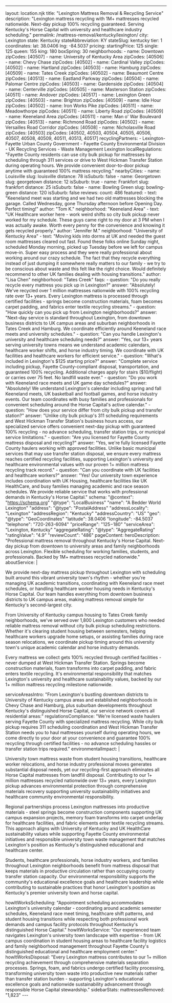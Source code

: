 ---
layout: location.njk
title: "Lexington Mattress Removal & Recycling Service"
description: "Lexington mattress recycling with 1M+ mattresses recycled nationwide. Next-day pickup 100% recycling guaranteed. Serving Kentucky's Horse Capital with university and healthcare industry scheduling."
permalink: /mattress-removal/kentucky/lexington/
city: Lexington state: Kentucky stateAbbreviation: KY stateSlug: kentucky tier: 1 coordinates: lat: 38.0406 lng: -84.5037 pricing: startingPrice: 125 single: 125 queen: 155 king: 180 boxSpring: 30 neighborhoods: - name: Downtown zipCodes: [40507] - name: University of Kentucky Area zipCodes: [40506] - name: Chevy Chase zipCodes: [40502] - name: Cardinal Valley zipCodes: [40502] - name: Hartland zipCodes: [40503] - name: Hamburg zipCodes: [40509] - name: Tates Creek zipCodes: [40502] - name: Beaumont Centre zipCodes: [40513] - name: Eastland Parkway zipCodes: [40504] - name: Palomar Centre zipCodes: [40503] - name: Gardenside zipCodes: [40504] - name: Centerville zipCodes: [40505] - name: Masterson Station zipCodes: [40511] - name: Andover zipCodes: [40517] - name: Lexington Green zipCodes: [40503] - name: Brighton zipCodes: [40509] - name: Idle Hour zipCodes: [40502] - name: Iron Works Pike zipCodes: [40511] - name: Meadowthorpe zipCodes: [40511] - name: Liberty Road zipCodes: [40509] - name: Keeneland Area zipCodes: [40511] - name: Man o' War Boulevard zipCodes: [40513] - name: Richmond Road zipCodes: [40502] - name: Versailles Road Corridor zipCodes: [40508] - name: Nicholasville Road zipCodes: [40503] zipCodes: [40502, 40503, 40504, 40505, 40506, 40507, 40508, 40509, 40511, 40513, 40517] recyclingPartners: - Lexington-Fayette Urban County Government - Fayette County Environmental Division - UK Recycling Services - Waste Management Lexington localRegulations: "Fayette County residents can use city bulk pickup for mattresses by scheduling through 311 services or drive to West Hickman Transfer Station during operating hours. We provide convenient door-to-door pickup anytime with guaranteed 100% mattress recycling." nearbyCities: - name: Louisville slug: louisville distance: 78 isSuburb: false - name: Georgetown slug: georgetown distance: 12 isSuburb: true - name: Frankfort slug: frankfort distance: 25 isSuburb: false - name: Bowling Green slug: bowling-green distance: 120 isSuburb: false reviews: count: 486 featured: - text: "Keeneland meet was starting and we had two old mattresses blocking the garage. Called Wednesday, gone Thursday afternoon before Opening Day. Perfect timing!" author: "Tom K." neighborhood: "Keeneland Area" - text: "UK Healthcare worker here - work weird shifts so city bulk pickup never worked for my schedule. These guys came right to my door at 3 PM when I was actually awake. Worth every penny for the convenience and knowing it gets recycled properly." author: "Jennifer M." neighborhood: "University of Kentucky Area" - text: "Moving kids into dorms at UK and needed the guest room mattresses cleared out fast. Found these folks online Sunday night, scheduled Monday morning, picked up Tuesday before we left for campus move-in. Super easy process and they were really professional about working around our crazy schedule. The fact that they recycle everything instead of just dumping it somewhere really matters to our family - we try to be conscious about waste and this felt like the right choice. Would definitely recommend to other UK families dealing with housing transitions." author: "Lisa Chen" neighborhood: "Tates Creek" faqs: - question: "Do you really recycle every mattress you pick up in Lexington?" answer: "Absolutely! We've recycled over 1 million mattresses nationwide with 100% recycling rate over 13+ years. Every Lexington mattress is processed through certified facilities - springs become construction materials, foam becomes carpet padding, and fabrics enter textile recycling streams." - question: "How quickly can you pick up from Lexington neighborhoods?" answer: "Next-day service is standard throughout Lexington, from downtown business districts to UK campus areas and suburban neighborhoods in Tates Creek and Hamburg. We coordinate efficiently around Keeneland race meets and university schedules." - question: "Can you handle Lexington's university and healthcare scheduling needs?" answer: "Yes, our 13+ years serving university towns means we understand academic calendars, healthcare worker shifts, and horse industry timing. We coordinate with UK facilities and healthcare workers for efficient service." - question: "What's included in Lexington's $125 starting price?" answer: "Complete service including pickup, Fayette County-compliant disposal, transportation, and guaranteed 100% recycling. Additional charges apply for stairs ($10/flight) or carries over 75 feet. No landfill waste ever." - question: "Do you work with Keeneland race meets and UK game day schedules?" answer: "Absolutely! We understand Lexington's calendar including spring and fall Keeneland meets, UK basketball and football games, and horse industry events. Our team coordinates with busy families and professionals for convenient scheduling around the Horse Capital's active calendar." - question: "How does your service differ from city bulk pickup and transfer station?" answer: "Unlike city bulk pickup's 311 scheduling requirements and West Hickman Transfer Station's business hours access, our specialized service offers convenient next-day pickup with guaranteed 100% recycling - no advance scheduling, transfer station trips, or municipal service limitations." - question: "Are you licensed for Fayette County mattress disposal and recycling?" answer: "Yes, we're fully licensed Fayette County haulers working with approved facilities. Unlike basic municipal services that may use transfer station disposal, we ensure every mattress reaches certified recycling facilities, supporting Lexington's university and healthcare environmental values with our proven 1+ million mattress recycling track record." - question: "Can you coordinate with UK facilities and healthcare workers?" answer: "Yes! Our university town experience includes coordination with UK Housing, healthcare facilities like UK HealthCare, and busy families managing academic and race season schedules. We provide reliable service that works with professional demands in Kentucky's Horse Capital." schema: "@context": "https://schema.org" "@type": "LocalBusiness" "name": "A Bedder World Lexington" "address": "@type": "PostalAddress" "addressLocality": "Lexington" "addressRegion": "Kentucky" "addressCountry": "US" "geo": "@type": "GeoCoordinates" "latitude": 38.0406 "longitude": -84.5037 "telephone": "720-263-6094" "priceRange": "$125-$180" "serviceArea": "Lexington, Kentucky" "aggregateRating": "@type": "AggregateRating" "ratingValue": "4.9" "reviewCount": "486" pageContent: heroDescription: "Professional mattress removal throughout Kentucky's Horse Capital. Next-day pickup from downtown to university areas and family neighborhoods across Lexington. Flexible scheduling for working families, students, and professionals. Backed by 1M+ mattresses recycled nationwide." aboutService: | <p>We provide next-day mattress pickup throughout Lexington with scheduling built around this vibrant university town's rhythm - whether you're managing UK academic transitions, coordinating with Keeneland race meet schedules, or handling healthcare worker housing needs in Kentucky's Horse Capital. Our team handles everything from downtown business districts to UK campus areas, making mattress removal simple for Kentucky's second-largest city.</p> <p>From University of Kentucky campus housing to Tates Creek family neighborhoods, we've served over 1,800 Lexington customers who needed reliable mattress removal without city bulk pickup scheduling restrictions. Whether it's clearing student housing between semesters, helping healthcare workers upgrade home setups, or assisting families during race season relocations, we coordinate pickup timing around this university town's unique academic calendar and horse industry demands.</p> <p>Every mattress we collect gets 100% recycled through certified facilities - never dumped at West Hickman Transfer Station. Springs become construction materials, foam transforms into carpet padding, and fabric enters textile recycling. It's environmental responsibility that matches Lexington's university and healthcare sustainability values, backed by our 1+ million mattress recycling milestone nationwide.</p> serviceAreasIntro: "From Lexington's bustling downtown districts to University of Kentucky campus areas and established neighborhoods in Chevy Chase and Hamburg, plus suburban developments throughout Kentucky's distinguished Horse Capital, our service network covers all residential areas:" regulationsCompliance: "We're licensed waste haulers serving Fayette County with specialized mattress recycling. While city bulk pickup requires 311 scheduling coordination and West Hickman Transfer Station needs you to haul mattresses yourself during operating hours, we come directly to your door at your convenience and guarantee 100% recycling through certified facilities - no advance scheduling hassles or transfer station trips required." environmentalImpact: | <p>University town mattress waste from student housing transitions, healthcare worker relocations, and horse industry professional moves generates substantial disposal needs, yet our recycling-first approach eliminates all Horse Capital mattresses from landfill disposal. Contributing to our 1+ million mattresses recycled nationwide over 13+ years, every Lexington pickup advances environmental protection through comprehensive materials recovery supporting university sustainability initiatives and healthcare community environmental responsibility.</p> <p>Regional partnerships process Lexington mattresses into productive materials - steel springs become construction components supporting UK campus expansion projects, memory foam transforms into carpet underlay for healthcare facilities, and fabric elements enter textile recycling streams. This approach aligns with University of Kentucky and UK HealthCare sustainability values while supporting Fayette County environmental initiatives and responsible university town waste management that matches Lexington's position as Kentucky's distinguished educational and healthcare center.</p> <p>Students, healthcare professionals, horse industry workers, and families throughout Lexington neighborhoods benefit from mattress disposal that keeps materials in productive circulation rather than occupying county transfer station capacity. Our environmental responsibility supports the community's educational excellence goals and healthcare leadership while contributing to sustainable practices that honor Lexington's position as Kentucky's premier university town and horse capital.</p> howItWorksScheduling: "Appointment scheduling accommodates Lexington's university calendar - coordinating around academic semester schedules, Keeneland race meet timing, healthcare shift patterns, and student housing transitions while respecting both professional work demands and campus facility protocols throughout Kentucky's distinguished Horse Capital." howItWorksService: "Our experienced team navigates Lexington's university town landscape with expertise - from UK campus coordination in student housing areas to healthcare facility logistics and family neighborhood management throughout Fayette County's distinguished educational and healthcare employment center." howItWorksDisposal: "Every Lexington mattress contributes to our 1+ million recycling achievement through comprehensive materials separation processes. Springs, foam, and fabrics undergo certified facility processing, transforming university town waste into productive new materials rather than transfer station burden - supporting Lexington's educational excellence goals and nationwide sustainability advancement through responsible Horse Capital stewardship." sidebarStats: mattressesRemoved: "1,823" ---